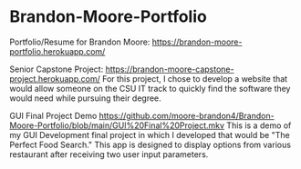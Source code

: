 # Brandon-Moore-Portfolio
Portfolio/Resume for Brandon Moore: 
https://brandon-moore-portfolio.herokuapp.com/

Senior Capstone Project:
https://brandon-moore-capstone-project.herokuapp.com/
For this project, I chose to develop a website that would allow someone on the CSU IT track to quickly find the software they would need while pursuing their degree.


GUI Final Project Demo
https://github.com/moore-brandon4/Brandon-Moore-Portfolio/blob/main/GUI%20Final%20Project.mkv
This is a demo of my GUI Development final project in which I developed that would be "The Perfect Food Search." This app is designed to display options from various restaurant after receiving two user input parameters.
